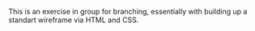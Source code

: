 This is an exercise in group for branching, essentially with building up a standart wireframe via HTML and CSS.
